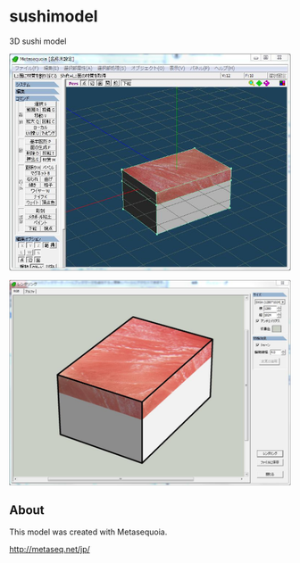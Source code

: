 sushimodel
==========

3D sushi model

![sushi1](sushi1.jpg)

![sushi2](sushi2.jpg)

About
------

This model was created with Metasequoia.

http://metaseq.net/jp/
